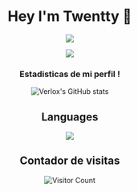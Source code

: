<h1 align="center">Hey I'm Twentty 👋</h1>

<div align="center">

<p align="center">
  <img src="https://readme-typing-svg.herokuapp.com/?center=true&vCenter=true&color=cb204c&width=500&lines=Welcome" />
</p>

 <img src="https://discord.c99.nl/widget/theme-4/963090626734350376.png" />

### Estadisticas de mi perfil !

  ![Verlox's GitHub stats](https://github-readme-stats.vercel.app/api?username=twentty-1&show_icons=true&theme=radical)

## Languages
 <img src="https://github-readme-stats.vercel.app/api/top-langs/?username=twentty-1&layout=compact&text_color=FF9DD9&title_color=FF9DD9&bg_color=141321&count_private=true&include_all_commits=true&langs_count=10&hide_title" />

## Contador de visitas
![Visitor Count](https://profile-counter.glitch.me/twentty-1/count.svg)

<br />
